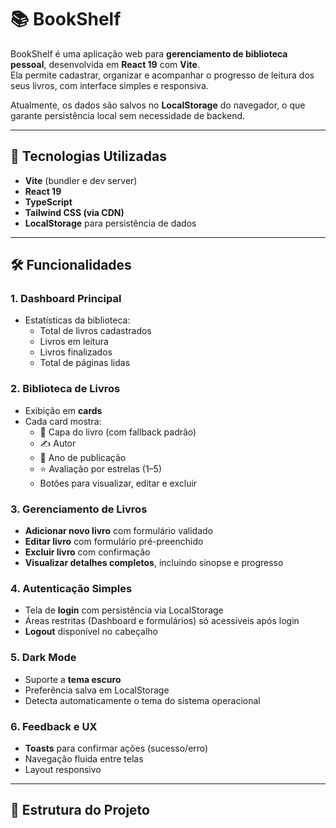 # 📚 BookShelf

BookShelf é uma aplicação web para **gerenciamento de biblioteca pessoal**, desenvolvida em **React 19** com **Vite**.  
Ela permite cadastrar, organizar e acompanhar o progresso de leitura dos seus livros, com interface simples e responsiva.  

Atualmente, os dados são salvos no **LocalStorage** do navegador, o que garante persistência local sem necessidade de backend.  

---

## 🚀 Tecnologias Utilizadas

- **Vite** (bundler e dev server)  
- **React 19**  
- **TypeScript**  
- **Tailwind CSS (via CDN)**  
- **LocalStorage** para persistência de dados  

---

## 🛠️ Funcionalidades

### 1. Dashboard Principal
- Estatísticas da biblioteca:
  - Total de livros cadastrados  
  - Livros em leitura  
  - Livros finalizados  
  - Total de páginas lidas  

### 2. Biblioteca de Livros
- Exibição em **cards**  
- Cada card mostra:
  - 📖 Capa do livro (com fallback padrão)  
  - ✍️ Autor  
  - 📅 Ano de publicação  
  - ⭐ Avaliação por estrelas (1–5)  
  - Botões para visualizar, editar e excluir  

### 3. Gerenciamento de Livros
- **Adicionar novo livro** com formulário validado  
- **Editar livro** com formulário pré-preenchido  
- **Excluir livro** com confirmação  
- **Visualizar detalhes completos**, incluindo sinopse e progresso  

### 4. Autenticação Simples
- Tela de **login** com persistência via LocalStorage  
- Áreas restritas (Dashboard e formulários) só acessíveis após login  
- **Logout** disponível no cabeçalho  

### 5. Dark Mode
- Suporte a **tema escuro**  
- Preferência salva em LocalStorage  
- Detecta automaticamente o tema do sistema operacional  

### 6. Feedback e UX
- **Toasts** para confirmar ações (sucesso/erro)  
- Navegação fluida entre telas  
- Layout responsivo  

---

## 📂 Estrutura do Projeto


